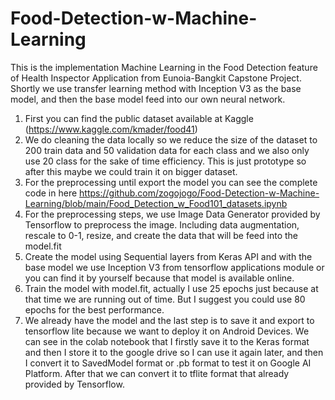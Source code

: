 # Food-Detection-w-Machine-Learning

This is the implementation Machine Learning in the Food Detection feature of Health Inspector Application from Eunoia-Bangkit Capstone Project. Shortly we use transfer learning method with Inception V3 as the base model, and then the base model feed into our own neural network.

1. First you can find the public dataset available at Kaggle (https://www.kaggle.com/kmader/food41)
2. We do cleaning the data locally so we reduce the size of the dataset to 200 train data and 50 validation data for each class and we also only use 20 class for the sake of time efficiency. This is just prototype so after this maybe we could train it on bigger dataset.
3. For the preprocessing until export the model you can see the complete code in here https://github.com/zogojogo/Food-Detection-w-Machine-Learning/blob/main/Food_Detection_w_Food101_datasets.ipynb
4. For the preprocessing steps, we use Image Data Generator provided by Tensorflow to preprocess the image. Including data augmentation, rescale to 0-1, resize, and create the data that will be feed into the model.fit
5. Create the model using Sequential layers from Keras API and with the base model we use Inception V3 from tensorflow applications module or you can find it by yourself because that model is available online.
6. Train the model with model.fit, actually I use 25 epochs just because at that time we are running out of time. But I suggest you could use 80 epochs for the best performance.
7. We already have the model and the last step is to save it and export to tensorflow lite because we want to deploy it on Android Devices. We can see in the colab notebook that I firstly save it to the Keras format and then I store it to the google drive so I can use it again later, and then I convert it to SavedModel format or .pb format to test it on Google AI Platform. After that we can convert it to tflite format that already provided by Tensorflow.
